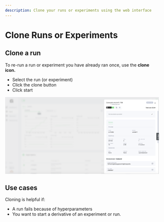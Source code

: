 ```yaml
---
description: Clone your runs or experiments using the web interface
---
```


# Clone Runs or Experiments

## Clone a run

To re-run a run or experiment you have already ran once, use the **clone icon.**

* Select the run \(or experiment\)
* Click the clone button
* Click start

![](../../.gitbook/assets/cloning.png)

## Use cases

Cloning is helpful if:

* A run fails because of hyperparameters
* You want to start a derivative of an experiment or run.

